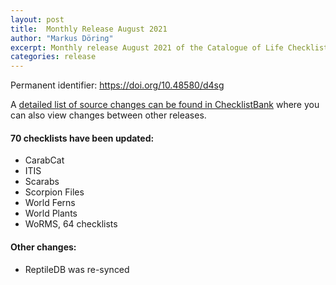 ```yaml
---
layout: post
title:  Monthly Release August 2021
author: "Markus Döring"
excerpt: Monthly release August 2021 of the Catalogue of Life Checklist
categories: release
---
```


Permanent identifier: https://doi.org/10.48580/d4sg

A [detailed list of source changes can be found in ChecklistBank](https://www.checklistbank.org/dataset/2332/sourcemetrics?hideUnchanged=true&releaseKey=2328) where you can also view changes between other releases.

#### 70 checklists have been updated:

 * CarabCat
 * ITIS
 * Scarabs
 * Scorpion Files
 * World Ferns
 * World Plants 
 * WoRMS, 64 checklists

#### Other changes:
* ReptileDB was re-synced